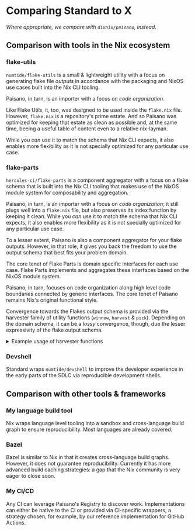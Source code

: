 # Comparing Standard to X

_Where appropriate, we compare with `divnix/paisano`, instead_.

## Comparison with tools in the Nix ecosystem

### flake-utils

`numtide/flake-utils` is a small & lightweight utility with a focus on generating flake file _outputs_ in accordance with the packaging and NixOS use cases built into the Nix CLI tooling.

Paisano, in turn, is an importer with a focus on _code organization_.

Like Flake Utils, it, too, was designed to be used inside the `flake.nix` file.
However, `flake.nix` is a repository's prime estate.
And so Paisano was optimized for keeping that estate as clean as possible and, at the same time, beeing a useful table of content even to a relative nix-layman.

While you _can_ use it to match the schema that Nix CLI expects, it also enables more flexibility as it is not specially optimized for any particular use case.

### flake-parts

`hercules-ci/flake-parts` is a component aggregator with a focus on a flake schema that is built into the Nix CLI tooling that makes use of the NixOS module system for composability and aggregation.

Paisano, in turn, is an importer with a focus on _code organization_; it still plugs well into a `flake.nix` file, but also preserves its index function by keeping it clean.
While you _can_ use it to match the schema that Nix CLI expects, it also enables more flexibility as it is not specially optimized for any particular use case.

To a lesser extent, Paisano is also a component aggregator for your flake outputs.
However, in that role, it gives you back the freedom to use the output schema that best fits your problem domain.

The core tenet of Flake Parts is domain specific interfaces for each use case.
Flake Parts implements and aggregates these interfaces based on the NixOS module system.

Paisano, in turn, focuses on code organization along high level code boundaries connected by generic interfaces.
The core tenet of Paisano remains Nix's original functional style.

Convergence towards the Flakes output schema is provided via the harvester family of utility functions (`winnow`, `harvest` & `pick`).
Depending on the domain schema, it can be a _lossy_ convergence, though, due the lesser expressivity of the flake output schema.

<details>
<summary>Example usage of harvester functions</summary>

```nix
{
  inputs = { /* snip */ };
  outputs = { std, self, ...}:
    growOn {
      /* snip */
    }
    {
      devShells = std.harvest self ["automation" "shells"];
      packages = std.harvest self [["std" "cli"] ["std" "packages"]];
      templates = std.pick self ["presets" "templates"];
    };
}
```

</details>

### Devshell

Standard wraps `numtide/devshell` to improve the developer experience in the early parts of the SDLC via reproducible development shells.

## Comparison with other tools & frameworks

### My language build tool

Nix wraps language level tooling into a sandbox and cross-language build graph to ensure reproducibility.
Most languages are already covered.

### Bazel

Bazel is similar to Nix in that it creates cross-language build graphs.
However, it does not guarantee reproducibility.
Currently it has more advanced build caching strategies: a gap that the Nix community is very eager to close soon.

### My CI/CD

Any CI can leverage Paisano's Registry to discover work.
Implementations can either be native to the CI or provided via CI-specific wrappers, a strategy chosen, for example, by our reference implementation for GitHub Actions.
